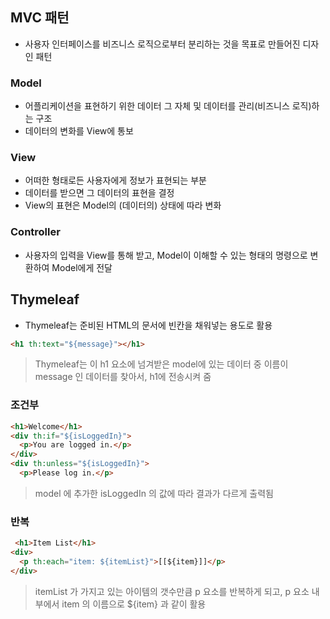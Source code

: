 ## MVC 패턴
- 사용자 인터페이스를 비즈니스 로직으로부터 분리하는 것을 목표로 만들어진 디자인 패턴
### Model
- 어플리케이션을 표현하기 위한 데이터 그 자체 및 데이터를 관리(비즈니스 로직)하는 구조
- 데이터의 변화를 View에 통보
### View
- 어떠한 형태로든 사용자에게 정보가 표현되는 부분
- 데이터를 받으면 그 데이터의 표현을 결정
- View의 표현은 Model의 (데이터의) 상태에 따라 변화
### Controller
- 사용자의 입력을 View를 통해 받고, Model이 이해할 수 있는 형태의 명령으로 변환하여 Model에게 전달

## Thymeleaf
- Thymeleaf는 준비된 HTML의 문서에 빈칸을 채워넣는 용도로 활용
```html
<h1 th:text="${message}"></h1>
```
>Thymeleaf는 이 h1 요소에 넘겨받은 model에 있는 데이터 중 이름이 message 인 데이터를 찾아서, h1에 전송시켜 줌

  ### 조건부 
  ```html
  <h1>Welcome</h1>
  <div th:if="${isLoggedIn}">
    <p>You are logged in.</p>
  </div>
  <div th:unless="${isLoggedIn}">
    <p>Please log in.</p>
  ```
  >model 에 추가한 isLoggedIn 의 값에 따라 결과가 다르게 출력됨

  ### 반복
  ```html
   <h1>Item List</h1>
  <div>
    <p th:each="item: ${itemList}">[[${item}]]</p>
  </div>
  ```
  >itemList 가 가지고 있는 아이템의 갯수만큼 p 요소를 반복하게 되고, p 요소 내부에서 item 의 이름으로 ${item} 과 같이 활용

